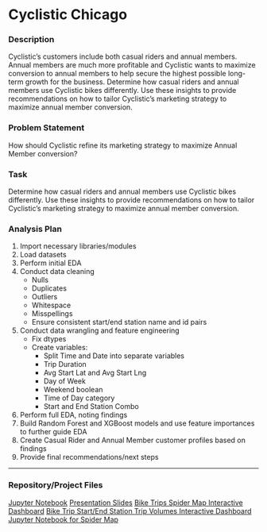 # Cyclistic Chicago

### Description 

Cyclistic’s customers include both casual riders and annual members. Annual members are much more profitable and Cyclistic wants to maximize conversion to annual members to help secure the highest possible long-term growth for the business.
Determine how casual riders and annual members use Cyclistic bikes differently. Use these insights to provide recommendations on how to tailor Cyclistic’s marketing strategy to maximize annual member conversion.

### Problem Statement

How should Cyclistic refine its marketing strategy to maximize Annual Member conversion?

### Task

Determine how casual riders and annual members use Cyclistic bikes differently. Use these insights to provide recommendations on how to tailor Cyclistic’s marketing strategy to maximize annual member conversion.

### Analysis Plan

1. Import necessary libraries/modules
2. Load datasets
3. Perform initial EDA
4. Conduct data cleaning
   - Nulls
   - Duplicates
   - Outliers
   - Whitespace
   - Misspellings
   - Ensure consistent start/end station name and id pairs
5. Conduct data wrangling and feature engineering
   - Fix dtypes
   - Create variables:
     - Split Time and Date into separate variables
     - Trip Duration
     - Avg Start Lat and Avg Start Lng
     - Day of Week
     - Weekend boolean
     - Time of Day category
     - Start and End Station Combo
6. Perform full EDA, noting findings
7. Build Random Forest and XGBoost models and use feature importances to further guide EDA
8. Create Casual Rider and Annual Member customer profiles based on findings
9. Provide final recommendations/next steps

---

### Repository/Project Files

[Jupyter Notebook]((Jupyter)_Cyclistic_1QTR.ipynb)
[Presentation Slides]((pdf)_Cyclistic_Slides_Chris%20Aguirre.pdf)
[Bike Trips Spider Map Interactive Dashboard](https://public.tableau.com/app/profile/chrisaguirre/viz/CyclisticChicagoSpiderMap/Sheet1)
[Bike Trip Start/End Station Trip Volumes Interactive Dashboard](https://public.tableau.com/app/profile/chrisaguirre/viz/CyclisticChicago_17019761911550/EndStationTripVolumes3QFY23)
[Jupyter Notebook for Spider Map](DF1%20for%20Spider%20Map_Cyclistic.ipynb)
